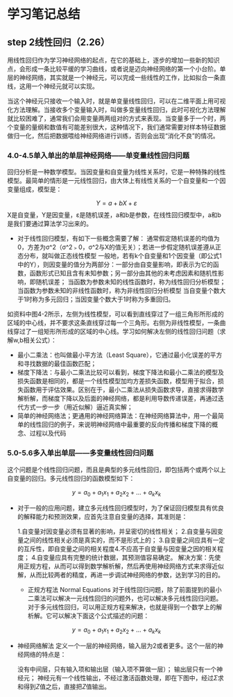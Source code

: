 # 学习笔记总结
## step 2线性回归（2.26）
用线性回归作为学习神经网络的起点，在它的基础上，逐步的增加一些新的知识点，会形成一条比较平缓的学习曲线，或者说是迈向神经网络的第一个小台阶。单层的神经网络，其实就是一个神经元，可以完成一些线性的工作，比如拟合一条直线，这用一个神经元就可以实现。

当这个神经元只接收一个输入时，就是单变量线性回归，可以在二维平面上用可视化方法理解。当接收多个变量输入时，叫做多变量线性回归，此时可视化方法理解就比较困难了，通常我们会用变量两两组对的方式来表现。当变量多于一个时，两个变量的量纲和数值有可能差别很大，这种情况下，我们通常需要对样本特征数据做归一化，然后把数据喂给神经网络进行训练，否则会出现“消化不良”的情况。
### 4.0-4.5单入单出的单层神经网络——单变量线性回归问题
回归分析是一种数学模型。当因变量和自变量为线性关系时，它是一种特殊的线性模型。最简单的情形是一元线性回归，由大体上有线性关系的一个自变量和一个因变量组成，模型是：

$$Y=a+bX+ε \tag{1}$$
X是自变量，Y是因变量，ε是随机误差，a和b是参数，在线性回归模型中，a和b是我们要通过算法学习出来的。

* 对于线性回归模型，有如下一些概念需要了解：
    通常假定随机误差的均值为0，方差为σ^2（σ^2﹥0，σ^2与X的值无关）；若进一步假定随机误差遵从正态分布，就叫做正态线性模型
    一般地，若有k个自变量和1个因变量（即公式1中的Y），则因变量的值分为两部分：一部分由自变量影响，即表示为它的函数，函数形式已知且含有未知参数；另一部分由其他的未考虑因素和随机性影响，即随机误差；
    当函数为参数未知的线性函数时，称为线性回归分析模型；当函数为参数未知的非线性函数时，称为非线性回归分析模型
    当自变量个数大于1时称为多元回归；当因变量个数大于1时称为多重回归。

如资料中图4-2所示，左侧为线性模型，可以看到直线穿过了一组三角形所形成的区域的中心线，并不要求这条直线穿过每一个三角形。右侧为非线性模型，一条曲线穿过了一组矩形所形成的区域的中心线。学习如何解决左侧的线性回归问题（求解w,b相关公式）：
  * 最小二乘法：也叫做最小平方法（Least Square），它通过最小化误差的平方和寻找数据的最佳函数匹配；
  * 梯度下降法：与最小二乘法比较可以看到，梯度下降法和最小二乘法的模型及损失函数是相同的，都是一个线性模型加均方差损失函数，模型用于拟合，损失函数用于评估效果。区别在于，最小二乘法从损失函数求导，直接求得数学解析解，而梯度下降以及后面的神经网络，都是利用导数传递误差，再通过迭代方式一步一步（用近似解）逼近真实解；
  * 简单的神经网络法；更通用的神经网络算法：在神经网络算法中，用一个最简单的线性回归的例子，来说明神经网络中最重要的反向传播和梯度下降的概念、过程以及代码

### 5.0-5.6多入单出单层——多变量线性回归问题
这个问题是个线性回归问题，而且是典型的多元线性回归，即包括两个或两个以上自变量的回归。多元线性回归的函数模型如下：

$$y=a_0+a_1x_1+a_2x_2+\dots+a_kx_k$$

* 对于一般的应用问题，建立多元线性回归模型时，为了保证回归模型具有优良的解释能力和预测效果，应首先注意自变量的选择，其准则是：

    1.自变量对因变量必须有显著的影响，并呈密切的线性相关；
    2.自变量与因变量之间的线性相关必须是真实的，而不是形式上的；
    3.自变量之间应具有一定的互斥性，即自变量之间的相关程度4.不应高于自变量与因变量之因的相关程度；
    4.自变量应具有完整的统计数据，其预测值容易确定。
解决方案：先使用正规方程，从而可以得到数学解析解，然后再使用神经网络方式来求得近似解，从而比较两者的精度，再进一步调试神经网络的参数，达到学习的目的。
  * 正规方程法 Normal Equations
  对于线性回归问题，除了前面提到的最小二乘法可以解决一元线性回归的问题外，也可以解决多元线性回归问题。
  对于多元线性回归，可以用正规方程来解决，也就是得到一个数学上的解析解。它可以解决下面这个公式描述的问题：

$$y=a_0+a_1x_1+a_2x_2+\dots+a_kx_k \tag{1}$$
  * 神经网络解法
  定义一个一层的神经网络，输入层为2或者更多。这个一层的神经网络的特点是：

    没有中间层，只有输入项和输出层（输入项不算做一层）；
    输出层只有一个神经元；
    神经元有一个线性输出，不经过激活函数处理，即在下图中，经过$\Sigma$求和得到$Z$值之后，直接把$Z$值输出。